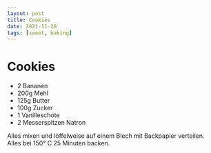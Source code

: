 ```yaml
---
layout: post
title: Cookies
date: 2021-11-28
tags: [sweet, baking]
---
```

# Cookies

- 2 Bananen
- 200g Mehl
- 125g Butter
- 100g Zucker
- 1 Vanilleschote
- 2 Messerspitzen Natron

Alles mixen und löffelweise auf einem Blech mit Backpapier verteilen.  
Alles bei 150° C 25 Minuten backen.  
